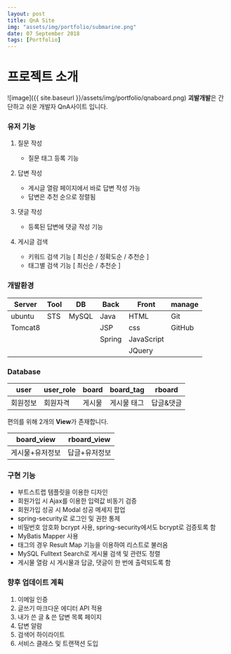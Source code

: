 ```yaml
---
layout: post
title: QnA Site
img: "assets/img/portfolio/submarine.png"
date: 07 September 2018
tags: [Portfolio]
---
```


# 프로젝트 소개

![image]({{ site.baseurl }}/assets/img/portfolio/qnaboard.png)
**괴발개발**은 간단하고 쉬운 개발자 QnA사이트 입니다.


### 유저 기능

1. 질문 작성
	- 질문 태그 등록 기능  
	
2. 답변 작성
	- 게시글 열람 페이지에서 바로 답변 작성 가능
	- 답변은 추천 순으로 정렬됨
3. 댓글 작성
	- 등록된 답변에 댓글 작성 기능
	
4. 게시글 검색
	- 키워드 검색 기능 [ 최신순 / 정확도순 / 추천순 ]
	- 태그별 검색 기능 [ 최신순 / 추천순 ]


### 개발환경


| Server | Tool | DB | Back | Front | manage |
|--------|--------|--------|--------|--------|--------|
| ubuntu | STS | MySQL | Java | HTML | Git |
|Tomcat8|  |  | JSP | css | GitHub |
||||Spring|JavaScript||
|||||JQuery|||



### Database



| user | user_role | board | board_tag | rboard |
|-----|-----|------|-----|-----|
|회원정보|회원자격|게시물|게시물 태그|답글&댓글|

편의를 위해 2개의 **View**가 존재합니다.

| board_view | rboard_view |
|--------|--------|
| 게시물+유저정보 | 답글+유저정보 |

### 구현 기능
- 부트스트랩 템플릿을 이용한 디자인
- 회원가입 시 Ajax를 이용한 입력값 비동기 검증
- 회원가입 성공 시 Modal 성공 메세지 팝업
- spring-security로 로그인 및 권한 통제
- 비밀번호 암호화 bcrypt 사용, spring-security에서도 bcrypt로 검증토록 함
- MyBatis Mapper 사용
- 태그의 경우 Result Map 기능을 이용하여 리스트로 불러옴
- MySQL Fulltext Search로 게시물 검색 및 관련도 정렬
- 게시물 열람 시 게시물과 답글, 댓글이 한 번에 출력되도록 함

### 향후 업데이트 계획

1. 이메일 인증
2. 글쓰기 마크다운 에디터 API 적용
3. 내가 쓴 글 & 쓴 답변 목록 페이지
4. 답변 알람
5. 검색어 하이라이트 
6. 서비스 클래스 및 트랜잭션 도입


